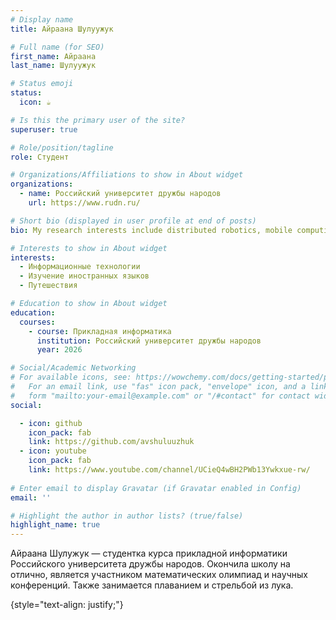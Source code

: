 ```yaml
---
# Display name
title: Айраана Шулуужук 

# Full name (for SEO)
first_name: Айраана
last_name: Шулуужук 

# Status emoji
status:
  icon: ☕️

# Is this the primary user of the site?
superuser: true

# Role/position/tagline
role: Студент

# Organizations/Affiliations to show in About widget
organizations:
  - name: Российский университет дружбы народов
    url: https://www.rudn.ru/

# Short bio (displayed in user profile at end of posts)
bio: My research interests include distributed robotics, mobile computing and programmable matter.

# Interests to show in About widget
interests:
  - Информационные технологии
  - Изучение иностранных языков
  - Путешествия

# Education to show in About widget
education:
  courses:
    - course: Прикладная информатика
      institution: Российский университет дружбы народов
      year: 2026

# Social/Academic Networking
# For available icons, see: https://wowchemy.com/docs/getting-started/page-builder/#icons
#   For an email link, use "fas" icon pack, "envelope" icon, and a link in the
#   form "mailto:your-email@example.com" or "/#contact" for contact widget.
social:

  - icon: github
    icon_pack: fab
    link: https://github.com/avshuluuzhuk
  - icon: youtube
    icon_pack: fab
    link: https://www.youtube.com/channel/UCieQ4wBH2PWb13Ywkxue-rw/
    
# Enter email to display Gravatar (if Gravatar enabled in Config)
email: ''

# Highlight the author in author lists? (true/false)
highlight_name: true
---
```


Айраана Шулужук — студентка курса прикладной информатики Российского университета дружбы народов. Окончила школу на отлично, является участником математических олимпиад и научных конференций. Также занимается плаванием и стрельбой из лука.

{style="text-align: justify;"}
